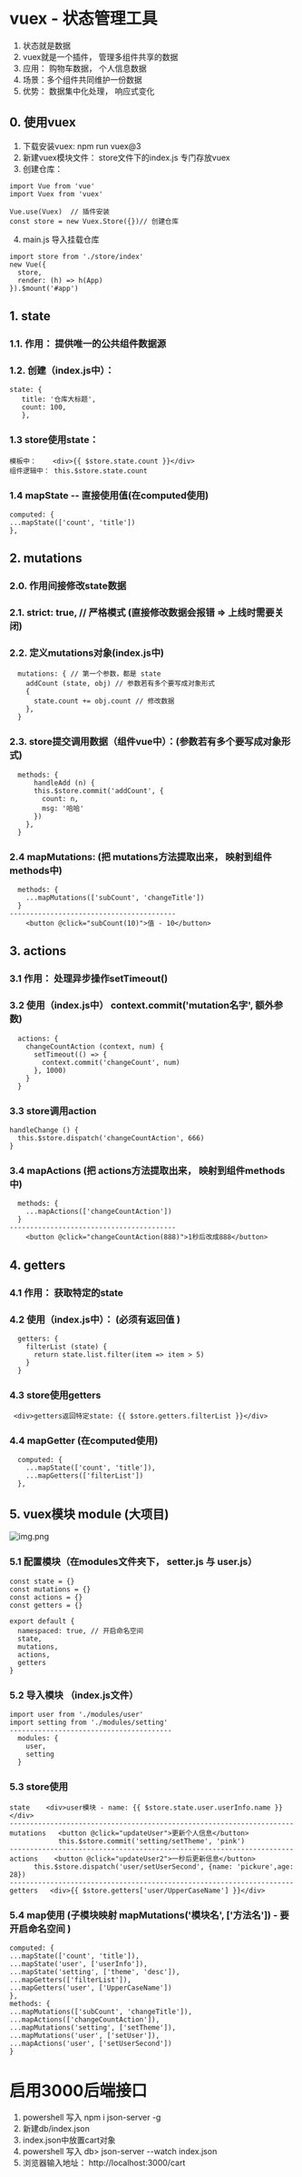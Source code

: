 # vuex - 状态管理工具
1. 状态就是数据
2. vuex就是一个插件， 管理多组件共享的数据
3. 应用： 购物车数据， 个人信息数据
4. 场景：多个组件共同维护一份数据
5. 优势： 数据集中化处理， 响应式变化

## 0. 使用vuex
1. 下载安装vuex:  npm run vuex@3
2. 新建vuex模块文件： store文件下的index.js  专门存放vuex
3. 创建仓库： 
```
import Vue from 'vue'
import Vuex from 'vuex'

Vue.use(Vuex)  // 插件安装
const store = new Vuex.Store({})// 创建仓库
```
4. main.js 导入挂载仓库
```
import store from './store/index'
new Vue({
  store,
  render: (h) => h(App)
}).$mount('#app')
```


## 1. state
### 1.1. 作用： 提供唯一的公共组件数据源
### 1.2. 创建（index.js中）：  
```
state: {
   title: '仓库大标题',
   count: 100,
   }, 
```
### 1.3 store使用state：
```
模板中：    <div>{{ $store.state.count }}</div>
组件逻辑中： this.$store.state.count
```      
### 1.4 mapState -- 直接使用值(在computed使用)
```
computed: {
...mapState(['count', 'title'])
},
```



## 2. mutations
### 2.0. 作用间接修改state数据
### 2.1. strict: true, // 严格模式 (直接修改数据会报错 => 上线时需要关闭)
### 2.2. 定义mutations对象(index.js中)
```
  mutations: { // 第一个参数，都是 state
    addCount (state, obj) // 参数若有多个要写成对象形式
    {
      state.count += obj.count // 修改数据
    },
  }
```
### 2.3. store提交调用数据（组件vue中）：(参数若有多个要写成对象形式)
```
  methods: {
      handleAdd (n) {
      this.$store.commit('addCount', {
        count: n,
        msg: '哈哈'
      })
    },
  }
```

### 2.4 mapMutations: (把 mutations方法提取出来， 映射到组件methods中)
```
  methods: {
    ...mapMutations(['subCount', 'changeTitle'])
  }
-----------------------------------------
    <button @click="subCount(10)">值 - 10</button>
```



## 3. actions

### 3.1 作用： 处理异步操作setTimeout()
### 3.2 使用（index.js中） context.commit('mutation名字', 额外参数)
```
  actions: {
    changeCountAction (context, num) {
      setTimeout(() => {
        context.commit('changeCount', num)
      }, 1000)
    }
  }
```
### 3.3 store调用action
    handleChange () {
      this.$store.dispatch('changeCountAction', 666)
    }

### 3.4 mapActions (把 actions方法提取出来， 映射到组件methods中)
```
  methods: {
    ...mapActions(['changeCountAction'])
  }
-----------------------------------------
    <button @click="changeCountAction(888)">1秒后改成888</button>
```


## 4. getters
### 4.1 作用： 获取特定的state
### 4.2 使用（index.js中）： (必须有返回值 )
```
  getters: { 
    filterList (state) {
      return state.list.filter(item => item > 5)
    }
  }
```
### 4.3 store使用getters
```
 <div>getters返回特定state: {{ $store.getters.filterList }}</div>
```   
### 4.4 mapGetter (在computed使用)
```
  computed: {
    ...mapState(['count', 'title']),
    ...mapGetters(['filterList'])
  },
```


## 5. vuex模块 module (大项目)
![img.png](imgs/vuex模块介绍.png)

### 5.1 配置模块（在modules文件夹下， setter.js 与 user.js）
```
const state = {}
const mutations = {}
const actions = {}
const getters = {}

export default {
  namespaced: true, // 开启命名空间
  state,
  mutations,
  actions,
  getters
}
```

### 5.2 导入模块 （index.js文件）
```
import user from './modules/user'
import setting from './modules/setting'
----------------------------------------
  modules: {
    user,
    setting
  }
```

### 5.3 store使用
```
state    <div>user模块 - name: {{ $store.state.user.userInfo.name }}</div>
----------------------------------------------------------------------
mutations   <button @click="updateUser">更新个人信息</button>
            this.$store.commit('setting/setTheme', 'pink')
----------------------------------------------------------------------
actions    <button @click="updateUser2">一秒后更新信息</button>
      this.$store.dispatch('user/setUserSecond', {name: 'pickure',age: 28})
----------------------------------------------------------------------
getters   <div>{{ $store.getters['user/UpperCaseName'] }}</div>
```

### 5.4 map使用 (子模块映射 mapMutations('模块名', ['方法名']) - 要开启命名空间 )
```
computed: {
...mapState(['count', 'title']),
...mapState('user', ['userInfo']),
...mapState('setting', ['theme', 'desc']),
...mapGetters(['filterList']),
...mapGetters('user', ['UpperCaseName'])
},
methods: {
...mapMutations(['subCount', 'changeTitle']),
...mapActions(['changeCountAction']),
...mapMutations('setting', ['setTheme']),
...mapMutations('user', ['setUser']),
...mapActions('user', ['setUserSecond'])
}

```


# 启用3000后端接口
1. powershell 写入 npm i json-server -g
2. 新建db/index.json
3. index.json中放置cart对象
4. powershell 写入 db> json-server --watch index.json
5. 浏览器输入地址： http://localhost:3000/cart
